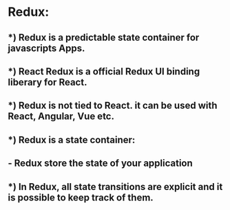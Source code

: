 # Redux:

## *) Redux is a predictable state container for javascripts Apps.
## *) React Redux is a official Redux UI binding liberary for React.
## *) Redux is not tied to React. it can be used with React, Angular, Vue etc.
## *) Redux is a state container:
##	- Redux store the state of your application
## *) In Redux, all state transitions are explicit and it is possible to keep track of them.


